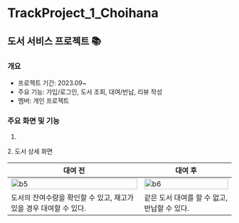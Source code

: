 # TrackProject_1_Choihana
## 도서 서비스 프로젝트 📚 

### 개요
- 프로젝트 기간: 2023.09~
- 주요 기능: 가입/로그인, 도서 조회, 대여/반납, 리뷰 작성
- 멤버: 개인 프로젝트

### 주요 화면 및 기능
1. 
<p align="left">
  
</p>
2. 도서 상세 화면 

|대여 전 | 대여 후 |
| -- | -- |
|<img width="100%" alt="b5" src="https://github.com/likelion-backend-6th/TrackProject_1_Choihana/assets/20200375/17737cb6-e931-4c93-89fd-6aa9eef8f974">|<img width="100%" alt="b6" src="https://github.com/likelion-backend-6th/TrackProject_1_Choihana/assets/20200375/c37ac357-a3f2-44d4-9a8c-4d488e842a37">|
|도서의 잔여수량을 확인할 수 있고, 재고가 있을 경우 대여할 수 있다.| 같은 도서 대여를 할 수 없고, 반납할 수 있다.|
